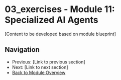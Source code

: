 # 03_exercises - Module 11: Specialized AI Agents

[Content to be developed based on module blueprint]

## Navigation
- Previous: [Link to previous section]
- Next: [Link to next section]
- [Back to Module Overview](README.md)
